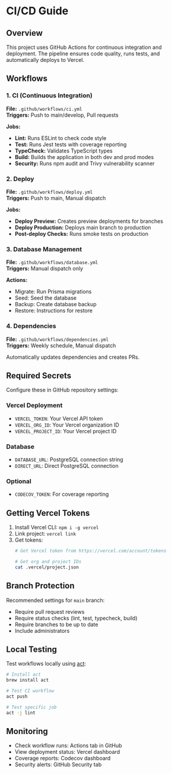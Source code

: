 # CI/CD Guide

## Overview

This project uses GitHub Actions for continuous integration and deployment. The pipeline ensures code quality, runs tests, and automatically deploys to Vercel.

## Workflows

### 1. CI (Continuous Integration)
**File:** `.github/workflows/ci.yml`  
**Triggers:** Push to main/develop, Pull requests

**Jobs:**
- **Lint:** Runs ESLint to check code style
- **Test:** Runs Jest tests with coverage reporting
- **TypeCheck:** Validates TypeScript types
- **Build:** Builds the application in both dev and prod modes
- **Security:** Runs npm audit and Trivy vulnerability scanner

### 2. Deploy
**File:** `.github/workflows/deploy.yml`  
**Triggers:** Push to main, Manual dispatch

**Jobs:**
- **Deploy Preview:** Creates preview deployments for branches
- **Deploy Production:** Deploys main branch to production
- **Post-deploy Checks:** Runs smoke tests on production

### 3. Database Management
**File:** `.github/workflows/database.yml`  
**Triggers:** Manual dispatch only

**Actions:**
- Migrate: Run Prisma migrations
- Seed: Seed the database
- Backup: Create database backup
- Restore: Instructions for restore

### 4. Dependencies
**File:** `.github/workflows/dependencies.yml`  
**Triggers:** Weekly schedule, Manual dispatch

Automatically updates dependencies and creates PRs.

## Required Secrets

Configure these in GitHub repository settings:

### Vercel Deployment
- `VERCEL_TOKEN`: Your Vercel API token
- `VERCEL_ORG_ID`: Your Vercel organization ID
- `VERCEL_PROJECT_ID`: Your Vercel project ID

### Database
- `DATABASE_URL`: PostgreSQL connection string
- `DIRECT_URL`: Direct PostgreSQL connection

### Optional
- `CODECOV_TOKEN`: For coverage reporting

## Getting Vercel Tokens

1. Install Vercel CLI: `npm i -g vercel`
2. Link project: `vercel link`
3. Get tokens:
   ```bash
   # Get Vercel token from https://vercel.com/account/tokens
   
   # Get org and project IDs
   cat .vercel/project.json
   ```

## Branch Protection

Recommended settings for `main` branch:
- Require pull request reviews
- Require status checks (lint, test, typecheck, build)
- Require branches to be up to date
- Include administrators

## Local Testing

Test workflows locally using [act](https://github.com/nektos/act):

```bash
# Install act
brew install act

# Test CI workflow
act push

# Test specific job
act -j lint
```

## Monitoring

- Check workflow runs: Actions tab in GitHub
- View deployment status: Vercel dashboard
- Coverage reports: Codecov dashboard
- Security alerts: GitHub Security tab